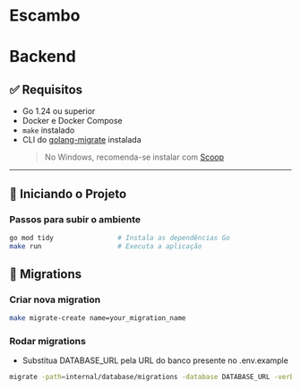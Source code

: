 # Escambo

# Backend
## ✅ Requisitos

- Go 1.24 ou superior  
- Docker e Docker Compose  
- `make` instalado  
- CLI do [golang-migrate](https://github.com/golang-migrate/migrate/tree/master/cmd/migrate) instalada  
  > No Windows, recomenda-se instalar com [Scoop](https://scoop.sh/)

---

## 🚀 Iniciando o Projeto

### Passos para subir o ambiente

```bash
go mod tidy                # Instala as dependências Go
make run                   # Executa a aplicação
```
## 🧱 Migrations

### Criar nova migration

```bash
make migrate-create name=your_migration_name
```

### Rodar migrations
- Substitua DATABASE_URL pela URL do banco presente no .env.example

```bash
migrate -path=internal/database/migrations -database DATABASE_URL -verbose up
```
